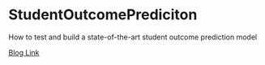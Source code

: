 # StudentOutcomePrediciton
How to test and build a state-of-the-art student outcome prediction model


[Blog Link](https://medium.com/@Jake_2287/student-outcome-prediction-36702de0f4a3)
